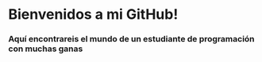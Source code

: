 # Bienvenidos a mi GitHub!


### Aquí encontrareis el mundo de un estudiante de programación con muchas ganas
